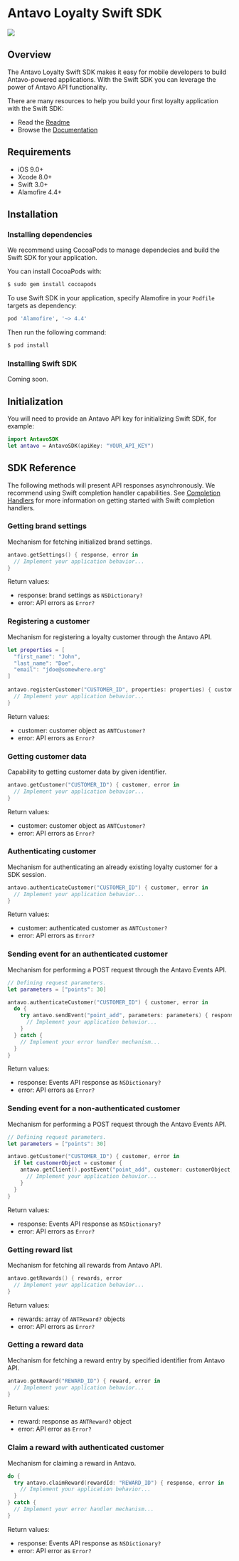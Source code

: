 # Antavo Loyalty Swift SDK

![](https://img.shields.io/cocoapods/p/AFNetworking.svg)

## Overview

The Antavo Loyalty Swift SDK makes it easy for mobile developers to build Antavo-powered applications. With the Swift SDK you can leverage the power of Antavo API functionality.

There are many resources to help you build your first loyalty application with the Swift SDK:

- Read the [Readme](README.md)
- Browse the [Documentation](https://antavo.com)

## Requirements

- iOS 9.0+
- Xcode 8.0+
- Swift 3.0+
- Alamofire 4.4+

## Installation

### Installing dependencies

We recommend using CocoaPods to manage dependecies and build the Swift SDK for your application.

You can install CocoaPods with:

```bash
$ sudo gem install cocoapods
```

To use Swift SDK in your application, specify Alamofire in your `Podfile` targets as dependency:

```bash
pod 'Alamofire', '~> 4.4'
```

Then run the following command:

```bash
$ pod install
```

### Installing Swift SDK

Coming soon.

## Initialization

You will need to provide an Antavo API key for initializing Swift SDK, for example:

```swift
import AntavoSDK
let antavo = AntavoSDK(apiKey: "YOUR_API_KEY")
```

## SDK Reference

The following methods will present API responses asynchronously. We recommend using Swift completion handler capabilities.
See [Completion Handlers](https://thatthinginswift.com/completion-handlers) for more information on getting started with Swift completion handlers.

### Getting brand settings

Mechanism for fetching initialized brand settings.

```swift
antavo.getSettings() { response, error in
  // Implement your application behavior...
}
```

Return values:
- response: brand settings as `NSDictionary?`
- error: API errors as `Error?`

### Registering a customer

Mechanism for registering a loyalty customer through the Antavo API.

```swift
let properties = [
  "first_name": "John",
  "last_name": "Doe",
  "email": "jdoe@somewhere.org"
]
        
antavo.registerCustomer("CUSTOMER_ID", properties: properties) { customer, error in
  // Implement your application behavior...
}
```

Return values:
- customer: customer object as `ANTCustomer?`
- error: API errors as `Error?`

### Getting customer data

Capability to getting customer data by given identifier.

```swift
antavo.getCustomer("CUSTOMER_ID") { customer, error in
  // Implement your application behavior...
}
```

Return values:
- customer: customer object as `ANTCustomer?`
- error: API errors as `Error?`

### Authenticating customer

Mechanism for authenticating an already existing loyalty customer for a SDK session.

```swift
antavo.authenticateCustomer("CUSTOMER_ID") { customer, error in
  // Implement your application behavior...
}
```

Return values:
- customer: authenticated customer as `ANTCustomer?`
- error: API errors as `Error?`

### Sending event for an authenticated customer

Mechanism for performing a POST request through the Antavo Events API.

```swift
// Defining request parameters.
let parameters = ["points": 30]

antavo.authenticateCustomer("CUSTOMER_ID") { customer, error in
  do {
    try antavo.sendEvent("point_add", parameters: parameters) { response, error in
      // Implement your application behavior...
    }
  } catch {
    // Implement your error handler mechanism...
  }
}
```

Return values:
- response: Events API response as `NSDictionary?`
- error: API errors as `Error?`

### Sending event for a non-authenticated customer

Mechanism for performing a POST request through the Antavo Events API.

```swift
// Defining request parameters.
let parameters = ["points": 30]

antavo.getCustomer("CUSTOMER_ID") { customer, error in
  if let customerObject = customer {
    antavo.getClient().postEvent("point_add", customer: customerObject, parameters: parameters) { response, error in
      // Implement your application behavior...
    }
  }
}
```

Return values:
- response: Events API response as `NSDictionary?`
- error: API errors as `Error?`

### Getting reward list

Mechanism for fetching all rewards from Antavo API.

```swift
antavo.getRewards() { rewards, error
  // Implement your application behavior...      
}
```

Return values:
- rewards: array of `ANTReward?` objects
- error: API errors as `Error?`

### Getting a reward data

Mechanism for fetching a reward entry by specified identifier from Antavo API.

```swift
antavo.getReward("REWARD_ID") { reward, error in
  // Implement your application behavior...
}
```

Return values:
- reward: response as `ANTReward?` object
- error: API error as `Error?`

### Claim a reward with authenticated customer

Mechanism for claiming a reward in Antavo.

```swift
do {
  try antavo.claimReward(rewardId: "REWARD_ID") { response, error in
    // Implement your application behavior...
  }
} catch {
  // Implement your error handler mechanism...
}
```

Return values:
- response: Events API response as `NSDictionary?`
- error: API error as `Error?`
